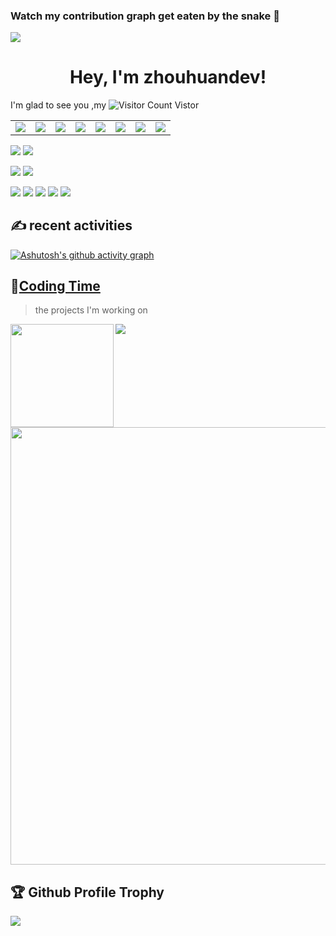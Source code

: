 <!---

- 👋 Hi, I’m @zhouhuandev
- 👀 I’m interested in ...
- 🌱 I’m currently learning ...
- 💞️ I’m looking to collaborate on ...
- 📫 How to reach me ...


zhouhuandev/zhouhuandev is a ✨ special ✨ repository because its `README.md` (this file) appears on your GitHub profile.
You can click the Preview link to take a look at your changes.
--->

### Watch my contribution graph get eaten by the snake 🐍
![](https://raw.githubusercontent.com/zhouhuandev/zhouhuandev/output/github-contribution-grid-snake.svg)

<h1 align="center">
  Hey, I'm zhouhuandev!
</h1>

I'm glad to see you ,my ![Visitor Count](https://profile-counter.glitch.me/zhouhuandev/count.svg) Vistor

<table frame=void>
  <tr>
    <td><img src="https://img.shields.io/badge/Java-ED8B00?style=for-the-badge&logo=java&logoColor=white"></td>
    <td><img src="https://img.shields.io/badge/Kotlin-0095D5?&style=for-the-badge&logo=kotlin&logoColor=white"></td>
    <td><img src="https://img.shields.io/badge/Android-3DDC84?style=for-the-badge&logo=android&logoColor=white"></td>
    <td><img src="https://img.shields.io/badge/Android_Studio-3DDC84?style=for-the-badge&logo=android-studio&logoColor=white"></td>
    <td><img src="https://img.shields.io/badge/Markdown-000000?style=for-the-badge&logo=markdown&logoColor=white"></td>
    <td><img src="https://img.shields.io/badge/Flutter-02569B?style=for-the-badge&logo=flutter&logoColor=white"></td>
    <td><img src="https://img.shields.io/badge/SQLite-07405E?style=for-the-badge&logo=sqlite&logoColor=white"></td>
    <td><img src="https://img.shields.io/badge/GIT-E44C30?style=for-the-badge&logo=git&logoColor=white"></td>
  </tr>
  <tr></tr>
</table>

![](https://img.shields.io/badge/Java-ED8B00?style=for-the-badge&logo=java&logoColor=white)
![](https://img.shields.io/badge/Kotlin-0095D5?&style=for-the-badge&logo=kotlin&logoColor=white)

![](https://img.shields.io/badge/Android-3DDC84?style=for-the-badge&logo=android&logoColor=white)
![](https://img.shields.io/badge/Android_Studio-3DDC84?style=for-the-badge&logo=android-studio&logoColor=white)

![](https://img.shields.io/badge/Markdown-000000?style=for-the-badge&logo=markdown&logoColor=white)
![](https://img.shields.io/badge/Flutter-02569B?style=for-the-badge&logo=flutter&logoColor=white)
![](https://img.shields.io/badge/MySQL-00000F?style=for-the-badge&logo=mysql&logoColor=white)
![](https://img.shields.io/badge/SQLite-07405E?style=for-the-badge&logo=sqlite&logoColor=white)
![](https://img.shields.io/badge/GIT-E44C30?style=for-the-badge&logo=git&logoColor=white)

<!-- Let me introduce myself: -->

<!-- ![Metrics](https://metrics.lecoq.io/zhouhuandev?template=classic&config.timezone=Asia%2FShanghai) -->

## ✍ recent activities
[![Ashutosh's github activity graph](https://activity-graph.herokuapp.com/graph?username=zhouhuandev&theme=dracula)](https://github.com/ashutosh00710/github-readme-activity-graph)

## 🌠[Coding Time](https://wakatime.com/@zhouhuandev)
> the projects I'm working on

<!-- ![My stats](https://github-readme-stats.vercel.app/api?username=younger-1&theme=calm&show_icons=true) -->
<!-- ![Top Langs](https://github-readme-stats.vercel.app/api/top-langs/?username=younger-1&hide=html,css,Jupyter+Notebook,ruby,javascript&theme=calm&langs_count=6) -->
<div>
    <img height="165" align="left" src="https://github-readme-stats.vercel.app/api?username=zhouhuandev&theme=calm&show_icons=true" />
    <img src="https://github-readme-stats.vercel.app/api/top-langs/?username=zhouhuandev&hide=php,html,css,Jupyter+Notebook,ruby,javascript&theme=calm&langs_count=6&layout=compact" />
</div>

<img src="https://github-readme-streak-stats.herokuapp.com?user=zhouhuandev&theme=jolly" width="700">

## 🏆 Github Profile Trophy
<img src="https://github-profile-trophy.vercel.app/?username=zhouhuandev&column=8"/>

